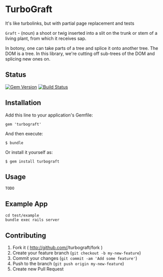 # TurboGraft

It's like turbolinks, but with partial page replacement and tests

`Graft` - (noun) a shoot or twig inserted into a slit on the trunk or stem of a living plant, from which it receives sap.

In botony, one can take parts of a tree and splice it onto another tree.  The DOM is a tree.  In this library, we're cutting off sub-trees of the DOM and splicing new ones on.

## Status
[![Gem Version](https://badge.fury.io/rb/turbograft.svg)](http://badge.fury.io/rb/turbograft)
[![Build Status](https://api.travis-ci.org/Shopify/turbograft.svg)](http://travis-ci.org/Shopify/turbograft)

## Installation

Add this line to your application's Gemfile:

    gem 'turbograft'

And then execute:

    $ bundle

Or install it yourself as:

    $ gem install turbograft

## Usage

    TODO

## Example App

    cd test/example
    bundle exec rails server

## Contributing

1. Fork it ( http://github.com/<my-github-username>/turbograft/fork )
2. Create your feature branch (`git checkout -b my-new-feature`)
3. Commit your changes (`git commit -am 'Add some feature'`)
4. Push to the branch (`git push origin my-new-feature`)
5. Create new Pull Request
